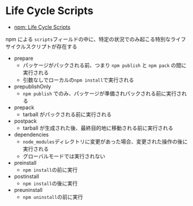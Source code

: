 # Life Cycle Scripts

- [npm: Life Cycle Scripts](https://docs.npmjs.com/cli/v10/using-npm/scripts#life-cycle-scripts)

npm による `scripts`フィールドの中に、特定の状況でのみ起こる特別なライフサイクルスクリプトが存在する

- prepare
  - パッケージがパックされる前、つまり `npm publish` と `npm pack` の間に実行される
  - 引数なしでローカルの`npm install`で実行される
- prepublishOnly
  - `npm publish` でのみ、パッケージが準備されパックされる前に実行される
- prepack
  - tarball がパックされる前に実行される
- postpack
  - tarball が生成された後、最終目的地に移動される前に実行される
- dependencies
  - `node_modules`ディレクトリに変更があった場合、変更された操作の後に実行される
  - グローバルモードでは実行されない
- preinstall
  - `npm install`の前に実行
- postinstall
  - `npm install`の後に実行
- preuninstall
  - `npm uninstall`の前に実行
